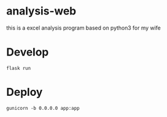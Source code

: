 # analysis-web
this is a excel analysis program based on python3 for my wife

# Develop
```
flask run
```

# Deploy
```
gunicorn -b 0.0.0.0 app:app
```
